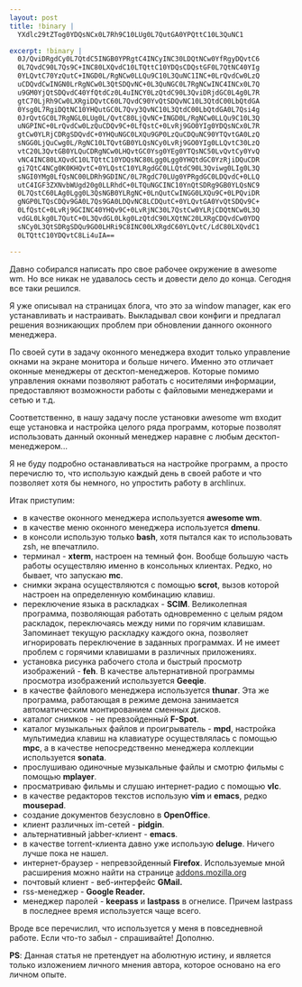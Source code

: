 ```yaml
--- 
layout: post
title: !binary |
  YXdlc29tZTog0YDQsNCx0L7Rh9C10LUg0L7QutGA0YPQttC10L3QuNC1

excerpt: !binary |
  0J/QviDRgdCy0L7QtdC5INGB0YPRgtC4INCyINC30LDQtNCw0YfRgyDQvtC6
  0L7QvdC90L7Qs9C+INC80LXQvdC10LTQttC10YDQsCDQstGF0L7QtNC40YIg
  0YLQvtC70YzQutC+INGD0L/RgNCw0LLQu9C10L3QuNC1INC+0LrQvdCw0LzQ
  uCDQvdCwINGN0LrRgNCw0L3QtSDQvNC+0L3QuNGC0L7RgNCwINC4INCx0L7Q
  u9GM0YjQtSDQvdC40YfQtdCz0L4uINCY0LzQtdC90L3QviDRjdGC0L4g0L7R
  gtC70LjRh9Cw0LXRgiDQvtC60L7QvdC90YvQtSDQvNC10L3QtdC00LbQtdGA
  0Ysg0L7RgiDQtNC10YHQutGC0L7Qvy3QvNC10L3QtdC00LbQtdGA0L7Qsi4g
  0JrQvtGC0L7RgNGL0LUg0L/QvtC80LjQvNC+INGD0L/RgNCw0LLQu9C10L3Q
  uNGPINC+0LrQvdCw0LzQuCDQv9C+0LfQstC+0LvRj9GO0YIg0YDQsNCx0L7R
  gtCw0YLRjCDRgSDQvdC+0YHQuNGC0LXQu9GP0LzQuCDQuNC90YTQvtGA0LzQ
  sNGG0LjQuCwg0L/RgNC10LTQvtGB0YLQsNCy0LvRj9GO0YIg0LLQvtC30LzQ
  vtC20L3QvtGB0YLQuCDRgNCw0LHQvtGC0Ysg0YEg0YTQsNC50LvQvtCy0YvQ
  vNC4INC80LXQvdC10LTQttC10YDQsNC80Lgg0Lgg0YHQtdGC0YzRjiDQuCDR
  gi7QtC4NCg0K0KHQvtC+0YLQstC10YLRgdGC0LLQtdC90L3Qviwg0LIg0L3Q
  sNGI0YMg0LfQsNC00LDRh9GDINC/0L7RgdC70LUg0YPRgdGC0LDQvdC+0LLQ
  utC4IGF3ZXNvbWUgd20g0LLRhdC+0LTQuNGCINC10YnQtSDRg9GB0YLQsNC9
  0L7QstC60LAg0Lgg0L3QsNGB0YLRgNC+0LnQutCwINGG0LXQu9C+0LPQviDR
  gNGP0LTQsCDQv9GA0L7Qs9GA0LDQvNC8LCDQutC+0YLQvtGA0YvQtSDQv9C+
  0LfQstC+0LvRj9GCINC40YHQv9C+0LvRjNC30L7QstCw0YLRjCDQtNCw0L3Q
  vdGL0Lkg0L7QutC+0L3QvdGL0Lkg0LzQtdC90LXQtNC20LXRgCDQvdCw0YDQ
  sNCy0L3QtSDRgSDQu9GO0LHRi9C8INC00LXRgdC60YLQvtC/LdC80LXQvdC1
  0LTQttC10YDQvtC8Li4uIA==

---
```

Давно собирался написать про свое рабочее окружение в awesome wm. Но все никак не удавалось сесть и довести дело до конца. Сегодня все таки решился.

Я уже описывал на страницах блога, что это за window manager, как его устанавливать и настраивать. Выкладывал свои конфиги и предлагал решения возникающих проблем при обновлении данного оконного менеджера.

По своей сути в задачу оконного менеджера входит только управление окнами на экране монитора и больше ничего. Именно это отличает оконные менеджеры от десктоп-менеджеров. Которые помимо управления окнами позволяют работать с носителями информации, предоставляют возможности работы с файловыми менеджерами и сетью и т.д.

Соответственно, в нашу задачу после установки awesome wm входит еще установка и настройка целого ряда программ, которые позволят использовать данный оконный менеджер наравне с любым десктоп-менеджером...

<!--more-->Я не буду подробно останавливаться на настройке программ, а просто перечислю то, что использую каждый день в своей работе и что позволяет хотя бы немного, но упростить работу в archlinux.

Итак приступим:
<ul>
	<li>в качестве оконного менеджера используется <strong>awesome wm</strong>.</li>
	<li>в качестве меню оконного менеджера используется <strong>dmenu</strong>.</li>
	<li>в консоли использую только <strong>bash</strong>, хотя пытался как то использовать zsh, не впечатлило.</li>
	<li>терминал - <strong>xterm</strong>, настроен на темный фон. Вообще большую часть работы осуществляю именно в консольных клиентах. Редко, но бывает, что запускаю <strong>mc</strong>.</li>
	<li>снимки экрана осуществляются с помощью <strong>scrot</strong>, вызов которой настроен на определенную комбинацию клавиш.</li>
	<li>переключение языка в раскладках - <strong>SCIM</strong>. Великолепная программа, позволяющая работать одновременно с целым рядом раскладок, переключаясь между ними по горячим клавишам. Запоминает текущую раскладку каждого окна, позволяет игнорировать переключение в заданных программах. И не имеет проблем с горячими клавишами в различных приложениях.</li>
	<li>установка рисунка рабочего стола и быстрый просмотр изображений - <strong>feh</strong>. В качестве альтернативной программы просмотра изображений используется <strong>Geeqie</strong>.</li>
	<li>в качестве файлового менеджера используется <strong>thunar</strong>. Эта же программа, работающая в режиме демона занимается автоматическим монтированием сменных дисков.</li>
	<li>каталог снимков - не превзойденный <strong>F-Spot</strong>.</li>
	<li>каталог музыкальных файлов и проигрыватель - <strong>mpd</strong>, настройка мультимедиа клавиш на клавиатуре осуществлялась с помощью <strong>mpc</strong>, а в качестве непосредственно менеджера коллекции используется <strong>sonata</strong>.</li>
	<li>прослушиваю одиночные музыкальные файлы и смотрю фильмы с помощью <strong>mplayer</strong>.</li>
	<li>просматриваю фильмы и слушаю интернет-радио с помощью <strong>vlc</strong>.</li>
	<li>в качестве редакторов текстов использую <strong>vim</strong> и <strong>emacs</strong>, редко <strong>mousepad</strong>.</li>
	<li>создание документов безусловно в <strong>OpenOffice</strong>.</li>
	<li>клиент различных im-сетей - <strong>pidgin</strong>.</li>
	<li>альтернативный jabber-клиент - <strong>emacs</strong>.</li>
	<li>в качестве torrent-клиента давно уже использую <strong>deluge</strong>. Ничего лучше пока не нашел.</li>
	<li>интернет-браузер - непревзойденный <strong>Firefox</strong>. Используемые мной расширения можно найти на странице <a href="https://addons.mozilla.org/ru/firefox/collection/Juev_Extensions" target="_blank">addons.mozilla.org</a></li>
	<li>почтовый клиент - веб-интерфейс <strong>GMail.</strong></li>
	<li>rss-менеджер - <strong>Google Reader.</strong></li>
	<li>менеджер паролей - <strong>keepass</strong> и <strong>lastpass</strong> в огнелисе. Причем lastpass в последнее время используется чаще всего.</li>
</ul>
Вроде все перечислил, что используется у меня в повседневной работе. Если что-то забыл - спрашивайте! Дополню.

<strong>PS</strong>: Данная статья не претендует на аболютную истину, и является только изложением личного мнения автора, которое основано на его личном опыте.
